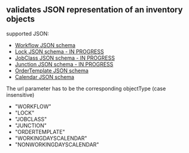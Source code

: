 <h2>validates JSON representation of an inventory objects</h2>
<p>supported JSON:
<ul>
	<li><a href="../../../../../jobscheduler/schemas/workflow/workflow-schema.json" target="workflow">Workflow JSON schema</a></li>
	<li><a href="../../../../../jobscheduler/schemas/lock/lock-schema.json" target="jobclass">Lock JSON schema - IN PROGRESS</a></li>
	<li><a href="../../../../../jobscheduler/schemas/jobclass/jobClass-schema.json" target="jobclass">JobClass JSON schema - IN PROGRESS</a></li>
	<li><a href="../../../../../jobscheduler/schemas/junction/junction-schema.json" target="junction">Junction JSON schema - IN PROGRESS</a></li>
	<li><a href="../../../../../orderManagement/schemas/orders/orderTemplate-schema.json" target="order">OrderTemplate JSON schema</a></li>
	<li><a href="../../../../../joc/schemas/calendar/calendar-schema.json" target="calendar">Calendar JSON schema</a></li>
</ul>
</p>
<p>The url parameter has to be the corresponding objectType (case insensitive)
<ul>
	<li>"WORKFLOW"</li>
    <li>"LOCK"</li>
    <li>"JOBCLASS"</li>
    <li>"JUNCTION"</li>
    <li>"ORDERTEMPLATE"</li>
    <li>"WORKINGDAYSCALENDAR"</li>
    <li>"NONWORKINGDAYSCALENDAR"</li>
</ul>
</p>
